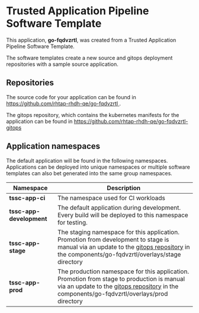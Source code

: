 # Trusted Application Pipeline Software Template

This application, **go-fqdvzrtl**, was created from a Trusted Application Pipeline Software Template.

The software templates create a new source and gitops deployment repositories with a sample source application. 

## Repositories

The source code for your application can be found in [https://github.com/rhtap-rhdh-qe/go-fqdvzrtl ](https://github.com/rhtap-rhdh-qe/go-fqdvzrtl ).
 
The gitops repository, which contains the kubernetes manifests for the application can be found in 
[https://github.com/rhtap-rhdh-qe/go-fqdvzrtl-gitops ](https://github.com/rhtap-rhdh-qe/go-fqdvzrtl-gitops ) 

## Application namespaces 

The default application will be found in the following namespaces. Applications can be deployed into unique namespaces or multiple software templates can also bet generated into the same group namespaces.  

|  Namespace   |  Description   |  
| -------- | -------- |
| **tssc-app-ci** | The namespace used for CI workloads |
| **tssc-app-development** | The default application during development. Every build will be deployed to this namespace for testing. |
| **tssc-app-stage** | The staging namespace for this application. Promotion from development to stage is manual via an update to the [gitops repository](https://github.com/rhtap-rhdh-qe/go-fqdvzrtl-gitops ) in the components/go-fqdvzrtl/overlays/stage directory |
| **tssc-app-prod** | The production namespace for this application. Promotion from stage to production is manual via an update to the [gitops repository](https://github.com/rhtap-rhdh-qe/go-fqdvzrtl-gitops ) in the components/go-fqdvzrtl/overlays/prod directory |
